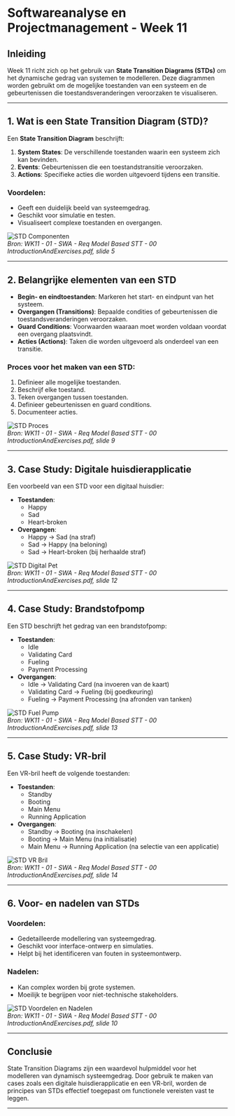 # Softwareanalyse en Projectmanagement - Week 11

## Inleiding
Week 11 richt zich op het gebruik van **State Transition Diagrams (STDs)** om het dynamische gedrag van systemen te modelleren. Deze diagrammen worden gebruikt om de mogelijke toestanden van een systeem en de gebeurtenissen die toestandsveranderingen veroorzaken te visualiseren.

---

## 1. Wat is een State Transition Diagram (STD)?
Een **State Transition Diagram** beschrijft:
1. **System States**: De verschillende toestanden waarin een systeem zich kan bevinden.
2. **Events**: Gebeurtenissen die een toestandstransitie veroorzaken.
3. **Actions**: Specifieke acties die worden uitgevoerd tijdens een transitie.

### Voordelen:
- Geeft een duidelijk beeld van systeemgedrag.
- Geschikt voor simulatie en testen.
- Visualiseert complexe toestanden en overgangen.

![STD Componenten](Software%20Analyse/images/STDComponents.png)  
*Bron: WK11 - 01 - SWA - Req Model Based STT - 00 IntroductionAndExercises.pdf, slide 5*

---

## 2. Belangrijke elementen van een STD
- **Begin- en eindtoestanden**: Markeren het start- en eindpunt van het systeem.
- **Overgangen (Transitions)**: Bepaalde condities of gebeurtenissen die toestandsveranderingen veroorzaken.
- **Guard Conditions**: Voorwaarden waaraan moet worden voldaan voordat een overgang plaatsvindt.
- **Acties (Actions)**: Taken die worden uitgevoerd als onderdeel van een transitie.

### Proces voor het maken van een STD:
1. Definieer alle mogelijke toestanden.
2. Beschrijf elke toestand.
3. Teken overgangen tussen toestanden.
4. Definieer gebeurtenissen en guard conditions.
5. Documenteer acties.

![STD Proces](Software%20Analyse/images/STDProcess.png)  
*Bron: WK11 - 01 - SWA - Req Model Based STT - 00 IntroductionAndExercises.pdf, slide 9*

---

## 3. Case Study: Digitale huisdierapplicatie
Een voorbeeld van een STD voor een digitaal huisdier:
- **Toestanden**:
  - Happy
  - Sad
  - Heart-broken
- **Overgangen**:
  - Happy → Sad (na straf)
  - Sad → Happy (na beloning)
  - Sad → Heart-broken (bij herhaalde straf)

![STD Digital Pet](Software%20Analyse/images/STDDigitalPet.png)  
*Bron: WK11 - 01 - SWA - Req Model Based STT - 00 IntroductionAndExercises.pdf, slide 12*

---

## 4. Case Study: Brandstofpomp
Een STD beschrijft het gedrag van een brandstofpomp:
- **Toestanden**:
  - Idle
  - Validating Card
  - Fueling
  - Payment Processing
- **Overgangen**:
  - Idle → Validating Card (na invoeren van de kaart)
  - Validating Card → Fueling (bij goedkeuring)
  - Fueling → Payment Processing (na afronden van tanken)

![STD Fuel Pump](Software%20Analyse/images/STDFuelPump.png)  
*Bron: WK11 - 01 - SWA - Req Model Based STT - 00 IntroductionAndExercises.pdf, slide 13*

---

## 5. Case Study: VR-bril
Een VR-bril heeft de volgende toestanden:
- **Toestanden**:
  - Standby
  - Booting
  - Main Menu
  - Running Application
- **Overgangen**:
  - Standby → Booting (na inschakelen)
  - Booting → Main Menu (na initialisatie)
  - Main Menu → Running Application (na selectie van een applicatie)

![STD VR Bril](Software%20Analyse/images/STDVRBril.png)  
*Bron: WK11 - 01 - SWA - Req Model Based STT - 00 IntroductionAndExercises.pdf, slide 14*

---

## 6. Voor- en nadelen van STDs
### Voordelen:
- Gedetailleerde modellering van systeemgedrag.
- Geschikt voor interface-ontwerp en simulaties.
- Helpt bij het identificeren van fouten in systeemontwerp.

### Nadelen:
- Kan complex worden bij grote systemen.
- Moeilijk te begrijpen voor niet-technische stakeholders.

![STD Voordelen en Nadelen](Software%20Analyse/images/STDProsCons.png)  
*Bron: WK11 - 01 - SWA - Req Model Based STT - 00 IntroductionAndExercises.pdf, slide 10*

---

## Conclusie
State Transition Diagrams zijn een waardevol hulpmiddel voor het modelleren van dynamisch systeemgedrag. Door gebruik te maken van cases zoals een digitale huisdierapplicatie en een VR-bril, worden de principes van STDs effectief toegepast om functionele vereisten vast te leggen.
****